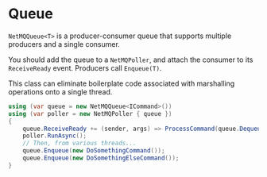 Queue
======

`NetMQQueue<T>` is a producer-consumer queue that supports multiple producers and a single consumer.

You should add the queue to a `NetMQPoller`, and attach the consumer to its `ReceiveReady` event.
Producers call `Enqueue(T)`.

This class can eliminate boilerplate code associated with marshalling operations onto a single thread.

```csharp
using (var queue = new NetMQQueue<ICommand>())
using (var poller = new NetMQPoller { queue })
{
    queue.ReceiveReady += (sender, args) => ProcessCommand(queue.Dequeue());
    poller.RunAsync();
    // Then, from various threads...
    queue.Enqueue(new DoSomethingCommand());
    queue.Enqueue(new DoSomethingElseCommand());
}
```
